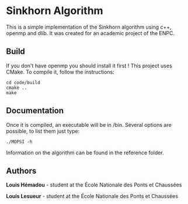 # Sinkhorn Algorithm

This is a simple implementation of the Sinkhorn algorithm using c++, openmp and dlib. It was created for an academic project of the ENPC.

## Build

If you don't have openmp you should install it first !
This project uses CMake. To compile it, follow the instructions:

```
cd code/build
cmake ..
make
```
## Documentation

Once it is compiled, an executable will be in /bin.
Several options are possible, to list them just type:

```
./MOPSI -h
```

Information on the algorithm can be found in the reference folder.


## Authors

**Louis Hémadou** - student at the École Nationale des Ponts et Chaussées

**Louis Lesueur** - student at the École Nationale des Ponts et Chaussées
